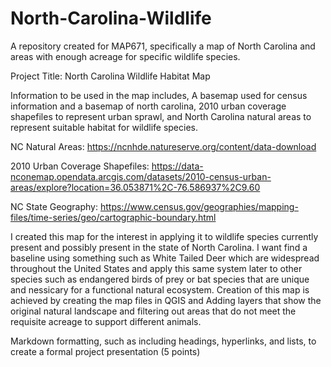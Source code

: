 # North-Carolina-Wildlife
A repository created for MAP671, specifically a map of North Carolina and areas with enough acreage for specific wildlife species.

Project Title: North Carolina Wildlife Habitat Map

Information to be used in the map includes, A basemap used for census information and a basemap of north carolina, 2010 urban coverage shapefiles to represent urban sprawl, and North Carolina natural areas to represent suitable habitat for wildlife species.

NC Natural Areas: https://ncnhde.natureserve.org/content/data-download

2010 Urban Coverage Shapefiles: https://data-nconemap.opendata.arcgis.com/datasets/2010-census-urban-areas/explore?location=36.053871%2C-76.586937%2C9.60

NC State Geography: https://www.census.gov/geographies/mapping-files/time-series/geo/cartographic-boundary.html

I created this map for the interest in applying it to wildlife species currently present and possibly present in the state of North Carolina. I want find a baseline using something such as White Tailed Deer which are widespread throughout the United States and apply this same system later to other species such as endangered birds of prey or bat species that are unique and nessicary for a functional natural ecosystem. Creation of this map is achieved by creating the map files in QGIS and Adding layers that show the original natural landscape and filtering out areas that do not meet the requisite acreage to support different animals.

Markdown formatting, such as including headings, hyperlinks, and lists, to create a formal project presentation (5 points)
